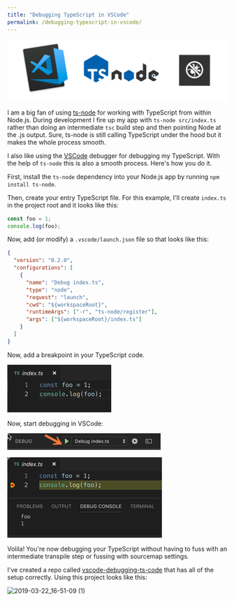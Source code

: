 ```yaml
---
title: "Debugging TypeScript in VSCode"
permalink: /debugging-typescript-in-vscode/
---
```


![VSCode, ts-node, debugging](/media/vscode-ts-node-debugging.png)

I am a big fan of using [ts-node](https://github.com/TypeStrong/ts-node) for working with TypeScript from within Node.js.  During development I fire up my app with `ts-node src/index.ts` rather than doing an intermediate `tsc` build step and then pointing Node at the .js output.  Sure, ts-node is still calling TypeScript under the hood but it makes the whole process smooth.

I also like using the [VSCode](https://code.visualstudio.com/) debugger for debugging my TypeScript.  With the help of `ts-node` this is also a smooth process.  Here's how you do it.

First, install the `ts-node` dependency into your Node.js app by running `npm install ts-node`.

Then, create your entry TypeScript file.  For this example, I'll create `index.ts` in the project root and it looks like this:

```typescript
const foo = 1;
console.log(foo);
```

Now, add (or modify) a `.vscode/launch.json` file so that looks like this:

```json
{
  "version": "0.2.0",
  "configurations": [
    {
      "name": "Debug index.ts",
      "type": "node",
      "request": "launch",
      "cwd": "${workspaceRoot}",
      "runtimeArgs": ["-r", "ts-node/register"],
      "args": ["${workspaceRoot}/index.ts"]
    }
  ]
}
```

Now, add a breakpoint in your TypeScript code.

![Set Breakpoint in VSCode](/media/vscode-breakpoint.gif)

Now, start debugging in VSCode:

![Start Debug in VSCode](/media/vscode-debug.png)

![Start Debug in VSCode](/media/vscode-debugging.png)

Volila!  You're now debugging your TypeScript without having to fuss with an intermediate transpile step or fussing with sourcemap settings.

I've created a repo called [vscode-debugging-ts-code](https://github.com/bradymholt/vscode-debugging-ts-code) that has all of the setup correctly.  Using this project looks like this:


![2019-03-22_16-51-09 (1)](https://user-images.githubusercontent.com/759811/54855051-db697a00-4cc2-11e9-94ea-43c56e96e04d.gif)
